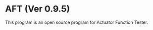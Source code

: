 # AFT (Ver 0.9.5)
This program is an open source program for Actuator Function Tester.

<br>
<img src="http://www.solenoid.or.kr/data/OpenTester.png" border="0" alt="">
